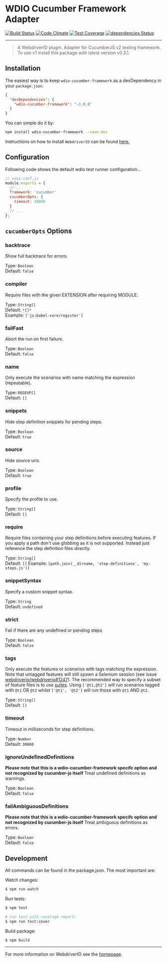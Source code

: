 WDIO Cucumber Framework Adapter
===============================

[![Build Status](https://travis-ci.org/webdriverio/wdio-cucumber-framework.svg?branch=master)](https://travis-ci.org/webdriverio/wdio-cucumber-framework) [![Code Climate](https://codeclimate.com/github/webdriverio/wdio-cucumber-framework/badges/gpa.svg)](https://codeclimate.com/github/webdriverio/wdio-cucumber-framework) [![Test Coverage](https://codeclimate.com/github/webdriverio/wdio-cucumber-framework/badges/coverage.svg)](https://codeclimate.com/github/webdriverio/wdio-cucumber-framework/coverage) [![dependencies Status](https://david-dm.org/webdriverio/wdio-cucumber-framework/status.svg)](https://david-dm.org/webdriverio/wdio-cucumber-framework)

***

> A WebdriverIO plugin. Adapter for CucumberJS v2 testing framework. To use v1 install this package with latest version v0.3.1.

## Installation

The easiest way is to keep `wdio-cucumber-framework` as a devDependency in your `package.json`.

```json
{
  "devDependencies": {
    "wdio-cucumber-framework": "~1.0.0"
  }
}
```

You can simple do it by:

```bash
npm install wdio-cucumber-framework --save-dev
```

Instructions on how to install `WebdriverIO` can be found [here.](http://webdriver.io/guide/getstarted/install.html)


## Configuration

Following code shows the default wdio test runner configuration...

```js
// wdio.conf.js
module.exports = {
  // ...
  framework: 'cucumber'
  cucumberOpts: {
    timeout: 10000
  }
  // ...
};
```

## `cucumberOpts` Options

### backtrace
Show full backtrace for errors.

Type: `Boolean`<br>
Default: `false`

### compiler
Require files with the given EXTENSION after requiring MODULE.

Type: `String[]`<br>
Default: `*[]*`<br>
Example: `['js:babel-core/register']`

### failFast
Abort the run on first failure.

Type: `Boolean`<br>
Default: `false`

### name
Only execute the scenarios with name matching the expression (repeatable).

Type: `REGEXP[]`<br>
Default: `[]`

### snippets
Hide step definition snippets for pending steps.

Type: `Boolean`<br>
Default: `true`

### source
Hide source uris.

Type: `Boolean`<br>
Default: `true`

### profile
Specify the profile to use.

Type: `String[]`<br>
Default: `[]`

### require
Require files containing your step definitions before executing features. If you apply a path don't use globbing as it is not supported. Instead just reference the step definition files directly.

Type: `String[]`<br>
Default: `[]`
Example: `[path.join(__dirname, 'step-definitions', 'my-steps.js')]`

### snippetSyntax
Specify a custom snippet syntax.

Type: `String`<br>
Default: `undefined`

### strict
Fail if there are any undefined or pending steps

Type: `Boolean`<br>
Default: `false`

### tags
Only execute the features or scenarios with tags matching the expression. Note that untagged
features will still spawn a Selenium session (see issue [webdriverio/webdriverio#1247](https://github.com/webdriverio/webdriverio/issues/1247)).
The recommended way to specify a subset of feature files is to use [suites](http://webdriver.io/guide/testrunner/organizesuite.html#Group-Test-Specs).
Using `['@t1,@t2']` will run scenarios tagged with `@t1` OR `@t2` whilst `['@t1', '@t2']` will run those with `@t1` AND `@t2`.

Type: `String[]`<br>
Default: `[]`

### timeout
Timeout in milliseconds for step definitions.

Type: `Number`<br>
Default: `30000`

### ignoreUndefinedDefinitions
**Please note that this is a wdio-cucumber-framework specifc option and not recognized by cucumber-js itself**
Treat undefined definitions as warnings.

Type: `Boolean`<br>
Default: `false`

### failAmbiguousDefinitions
**Please note that this is a wdio-cucumber-framework specifc option and not recognized by cucumber-js itself**
Treat ambiguous definitions as errors.

Type: `Boolean`<br>
Default: `false`

## Development

All commands can be found in the package.json. The most important are:

Watch changes:

```sh
$ npm run watch
```

Run tests:

```sh
$ npm test

# run test with coverage report:
$ npm run test:cover
```

Build package:

```sh
$ npm build
```

----

For more information on WebdriverIO see the [homepage](http://webdriver.io).
